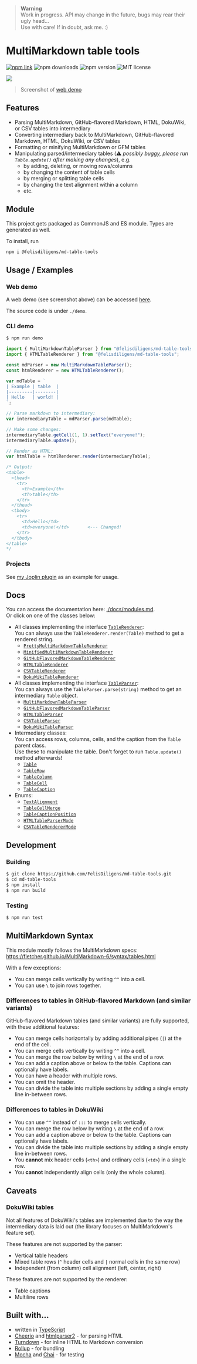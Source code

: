 > **Warning**  
> Work in progress. API may change in the future, bugs may rear their ugly head...  
> Use with care! If in doubt, ask me. :)

# MultiMarkdown table tools

[![npm link](https://img.shields.io/badge/-npm-9b3030?style=for-the-badge&logo=npm)](https://www.npmjs.com/package/@felisdiligens/md-table-tools)
![npm downloads](https://img.shields.io/npm/dt/%40felisdiligens/md-table-tools?style=for-the-badge)
![npm version](https://img.shields.io/npm/v/%40felisdiligens/md-table-tools?style=for-the-badge&label=Version)
![MIT license](https://img.shields.io/github/license/felisdiligens/md-table-tools?style=for-the-badge)

![](assets/demo.png)
> Screenshot of [web demo](https://felisdiligens.github.io/md-table-tools/demo/)

## Features

- Parsing MultiMarkdown, GitHub-flavored Markdown, HTML, DokuWiki, or CSV tables into intermediary
- Converting intermediary back to MultiMarkdown, GitHub-flavored Markdown, HTML, DokuWiki, or CSV tables
- Formatting or minifying MultiMarkdown or GFM tables
- Manipulating parsed/intermediary tables (⚠️ *possibly buggy, please run `Table.update()` after making any changes*), e.g.
  - by adding, deleting, or moving rows/columns
  - by changing the content of table cells
  - by merging or splitting table cells
  - by changing the text alignment within a column
  - etc.

## Module

This project gets packaged as CommonJS and ES module. Types are generated as well.

To install, run
```bash
npm i @felisdiligens/md-table-tools
```

## Usage / Examples

### Web demo

A web demo (see screenshot above) can be accessed [here](https://felisdiligens.github.io/md-table-tools/demo/).

The source code is under `./demo`.

### CLI demo

```bash
$ npm run demo
```

```typescript
import { MultiMarkdownTableParser } from "@felisdiligens/md-table-tools";
import { HTMLTableRenderer } from "@felisdiligens/md-table-tools";

const mdParser = new MultiMarkdownTableParser();
const htmlRenderer = new HTMLTableRenderer();

var mdTable = `
| Example | table  |
|---------|--------|
| Hello   | world! |
`;

// Parse markdown to intermediary:
var intermediaryTable = mdParser.parse(mdTable);

// Make some changes:
intermediaryTable.getCell(1, 1).setText("everyone!");
intermediaryTable.update();

// Render as HTML:
var htmlTable = htmlRenderer.render(intermediaryTable);

/* Output:
<table>
  <thead>
    <tr>
      <th>Example</th>
      <th>table</th>
    </tr>
  </thead>
  <tbody>
    <tr>
      <td>Hello</td>
      <td>everyone!</td>       <--- Changed!
    </tr>
  </tbody>
</table>
*/
```

### Projects

See [my Joplin plugin](https://github.com/FelisDiligens/joplin-plugin-multimd-table-tools) as an example for usage.

## Docs

You can access the documentation here: [./docs/modules.md](/docs/modules.md).  
Or click on one of the classes below:

- All classes implementing the interface [`TableRenderer`](/docs/interfaces/TableRenderer.md):  
  You can always use the `TableRenderer.render(Table)` method to get a rendered string.
  - [`PrettyMultiMarkdownTableRenderer`](/docs/classes/PrettyMultiMarkdownTableRenderer.md)
  - [`MinifiedMultiMarkdownTableRenderer`](/docs/classes/MinifiedMultiMarkdownTableRenderer.md)
  - [`GitHubFlavoredMarkdownTableRenderer`](/docs/classes/GitHubFlavoredMarkdownTableRenderer.md)
  - [`HTMLTableRenderer`](/docs/classes/HTMLTableRenderer.md)
  - [`CSVTableRenderer`](/docs/classes/CSVTableRenderer.md)
  - [`DokuWikiTableRenderer`](/docs/classes/DokuWikiTableRenderer.md)
- All classes implementing the interface [`TableParser`](/docs/interfaces/TableParser.md):  
  You can always use the `TableParser.parse(string)` method to get an intermediary `Table` object.
  - [`MultiMarkdownTableParser`](/docs/classes/MultiMarkdownTableParser.md)
  - [`GitHubFlavoredMarkdownTableParser`](/docs/classes/GitHubFlavoredMarkdownTableParser.md)
  - [`HTMLTableParser`](/docs/classes/HTMLTableParser.md)
  - [`CSVTableParser`](/docs/classes/CSVTableParser.md)
  - [`DokuWikiTableParser`](/docs/classes/DokuWikiTableParser.md)
- Intermediary classes:  
  You can access rows, columns, cells, and the caption from the `Table` parent class.  
  Use these to manipulate the table. Don't forget to run `Table.update()` method afterwards!
  - [`Table`](/docs/classes/Table.md)
  - [`TableRow`](/docs/classes/TableRow.md)
  - [`TableColumn`](/docs/classes/TableColumn.md)
  - [`TableCell`](/docs/classes/TableCell.md)
  - [`TableCaption`](/docs/classes/TableCaption.md)
- Enums:
  - [`TextAlignment`](/docs/enums/TextAlignment.md)
  - [`TableCellMerge`](/docs/enums/TableCellMerge.md)
  - [`TableCaptionPosition`](/docs/enums/TableCaptionPosition.md)
  - [`HTMLTableParserMode`](/docs/enums/HTMLTableParserMode.md)
  - [`CSVTableRendererMode`](/docs/enums/CSVTableRendererMode.md)

## Development

### Building

```bash
$ git clone https://github.com/FelisDiligens/md-table-tools.git
$ cd md-table-tools
$ npm install
$ npm run build
```

### Testing

```bash
$ npm run test
```

## MultiMarkdown Syntax

This module mostly follows the MultiMarkdown specs: https://fletcher.github.io/MultiMarkdown-6/syntax/tables.html

With a few exceptions:
- You can merge cells vertically by writing `^^` into a cell.
- You can use `\` to join rows together.

### Differences to tables in GitHub-flavored Markdown (and similar variants)

GitHub-flavored Markdown tables (and similar variants) are fully supported, with these additional features:

- You can merge cells horizontally by adding additional pipes (`|`) at the end of the cell.
- You can merge cells vertically by writing `^^` into a cell.
- You can merge the row below by writing `\` at the end of a row.
- You can add a caption above or below to the table. Captions can optionally have labels.
- You can have a header with multiple rows.
- You can omit the header.
- You can divide the table into multiple sections by adding a single empty line in-between rows.

### Differences to tables in DokuWiki

- You can use `^^` instead of `:::` to merge cells vertically.
- You can merge the row below by writing `\` at the end of a row.
- You can add a caption above or below to the table. Captions can optionally have labels.
- You can divide the table into multiple sections by adding a single empty line in-between rows.
- You **cannot** mix header cells (`<th>`) and ordinary cells (`<td>`) in a single row.
- You **cannot** independently align cells (only the whole column).

## Caveats

### DokuWiki tables
Not all features of DokuWiki's tables are implemented due to the way the intermediary data is laid out (the library focuses on MultiMarkdown's feature set).

These features are not supported by the parser:
- Vertical table headers
- Mixed table rows (`^` header cells and `|` normal cells in the same row)
- Independent (from column) cell alignment (left, center, right)

These features are not supported by the renderer:
- Table captions
- Multiline rows

## Built with...

- written in [TypeScript](https://www.typescriptlang.org/)
- [Cheerio](https://github.com/cheeriojs/cheerio#readme) and [htmlparser2](https://github.com/fb55/htmlparser2#readme) - for parsing HTML
- [Turndown](https://mixmark-io.github.io/turndown/) - for inline HTML to Markdown conversion
- [Rollup](https://rollupjs.org/) - for bundling
- [Mocha](https://mochajs.org/) and [Chai](https://www.chaijs.com/) - for testing